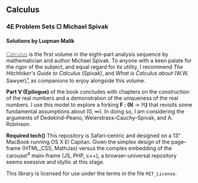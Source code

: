 ## Calculus
### 4E Problem Sets &#9634; Michael Spivak
#### Solutions by Luqman Malik

[<span style="color:grey">Calculus</span>](https://archive.org/details/Calculus_643) is the first volume in the eight–part analysis sequence by mathematician and author Michael Spivak. To anyone with a keen palate for the rigor of the subject, and equal regard for its utility, I recommend _The Hitchhiker's Guide to Calculus_ (Spivak), and _What is Calculus about_ (W.W. Sawyer)[<sup>+</sup>](https://archive.org/details/W.W.SawyerWhatIsCalculusAbout) as companions to enjoy alongside this volume.

__Part V (Epilogue)__ of the book concludes with chapters on the construction of the real numbers and a demonstration of the uniqueness of the real numbers. I use this model to explore a forking  **F : (N** &rarr; **&real;)** that revisits some fundamental assumptions about (0, &#x221e;). In doing so, I am considering the arguments of Dedekind–Peano, Weierstrass–Cauchy–Spivak, and A. Robinson.

__Required tech()__ This repository is Safari–centric and designed on a 13" MacBook running OS X El Capitan. Given the simplex design of the page–frame (HTML_CSS, MathJax) versus the complex embedding of the carousel<sup>4</sup> main–frame (JS, PHP, c++), a browser–universal repository seems exessive and idyllic at this stage.

This library is licensed for use under the terms in the file <code>MIT_License</code>.
